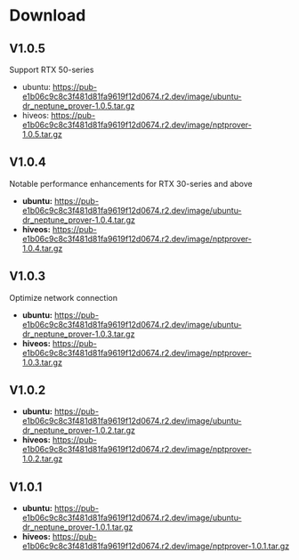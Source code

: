 # Download

## V1.0.5
Support RTX 50-series
- ubuntu: https://pub-e1b06c9c8c3f481d81fa9619f12d0674.r2.dev/image/ubuntu-dr_neptune_prover-1.0.5.tar.gz
- hiveos: https://pub-e1b06c9c8c3f481d81fa9619f12d0674.r2.dev/image/nptprover-1.0.5.tar.gz

## V1.0.4
Notable performance enhancements for RTX 30-series and above
- **ubuntu:** https://pub-e1b06c9c8c3f481d81fa9619f12d0674.r2.dev/image/ubuntu-dr_neptune_prover-1.0.4.tar.gz
- **hiveos:** https://pub-e1b06c9c8c3f481d81fa9619f12d0674.r2.dev/image/nptprover-1.0.4.tar.gz

## V1.0.3
Optimize network connection
- **ubuntu:** https://pub-e1b06c9c8c3f481d81fa9619f12d0674.r2.dev/image/ubuntu-dr_neptune_prover-1.0.3.tar.gz
- **hiveos:** https://pub-e1b06c9c8c3f481d81fa9619f12d0674.r2.dev/image/nptprover-1.0.3.tar.gz

## V1.0.2
- **ubuntu:** https://pub-e1b06c9c8c3f481d81fa9619f12d0674.r2.dev/image/ubuntu-dr_neptune_prover-1.0.2.tar.gz
- **hiveos:** https://pub-e1b06c9c8c3f481d81fa9619f12d0674.r2.dev/image/nptprover-1.0.2.tar.gz

## V1.0.1
- **ubuntu:** https://pub-e1b06c9c8c3f481d81fa9619f12d0674.r2.dev/image/ubuntu-dr_neptune_prover-1.0.1.tar.gz
- **hiveos:** https://pub-e1b06c9c8c3f481d81fa9619f12d0674.r2.dev/image/nptprover-1.0.1.tar.gz
